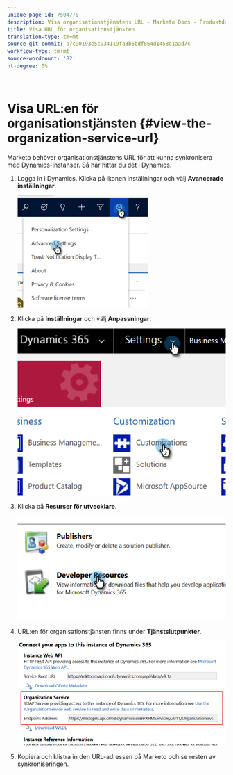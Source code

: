 ```yaml
---
unique-page-id: 7504770
description: Visa organisationstjänstens URL - Marketo Docs - Produktdokumentation
title: Visa URL för organisationstjänsten
translation-type: tm+mt
source-git-commit: a7c90193e5c934119fa3b6bdf864d1458d1aad7c
workflow-type: tm+mt
source-wordcount: '82'
ht-degree: 0%

---
```



# Visa URL:en för organisationstjänsten {#view-the-organization-service-url}

Marketo behöver organisationstjänstens URL för att kunna synkronisera med Dynamics-instanser. Så här hittar du det i Dynamics.

1. Logga in i Dynamics. Klicka på ikonen Inställningar och välj **Avancerade inställningar**.

   ![](assets/one.png)

1. Klicka på **Inställningar** och välj **Anpassningar**.

   ![](assets/two.png)

1. Klicka på **Resurser för utvecklare**.

   ![](assets/three.png)

1. URL:en för organisationstjänsten finns under **Tjänstslutpunkter**.

   ![](assets/four.png)

1. Kopiera och klistra in den URL-adressen på Marketo och se resten av synkroniseringen.
